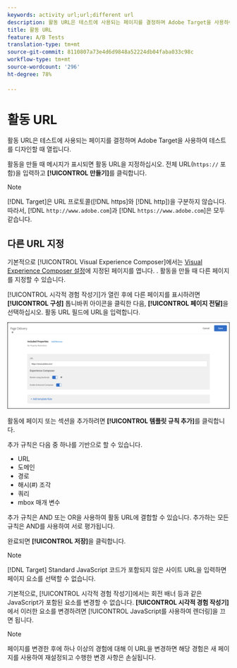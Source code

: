 ```yaml
---
keywords: activity url;url;different url
description: 활동 URL은 테스트에 사용되는 페이지를 결정하며 Adobe Target을 사용하여 테스트를 디자인할 때 열립니다.
title: 활동 URL
feature: A/B Tests
translation-type: tm+mt
source-git-commit: 8110807a73e4d6d9848a52224db04faba033c98c
workflow-type: tm+mt
source-wordcount: '296'
ht-degree: 78%

---
```



# 활동 URL

활동 URL은 테스트에 사용되는 페이지를 결정하며 Adobe Target을 사용하여 테스트를 디자인할 때 열립니다.

활동을 만들 때 메시지가 표시되면 활동 URL을 지정하십시오. 전체 URL(`https://` 포함)을 입력하고 **[!UICONTROL 만들기]**&#x200B;를 클릭합니다.

>[!NOTE]
>
>[!DNL Target]은 URL 프로토콜([!DNL https]와 [!DNL http])을 구분하지 않습니다. 따라서, [!DNL `http://www.adobe.com`]과 [!DNL `https://www.adobe.com`]은 모두 같습니다.

## 다른 URL 지정

기본적으로 [!UICONTROL Visual Experience Composer]에서는 [Visual Experience Composer 설정](/help/administrating-target/visual-experience-composer-set-up.md)에 지정된 페이지를 엽니다.
. 활동을 만들 때 다른 페이지를 지정할 수 있습니다.

[!UICONTROL 시각적 경험 작성기]가 열린 후에 다른 페이지를 표시하려면 **[!UICONTROL 구성]** 톱니바퀴 아이콘을 클릭한 다음, **[!UICONTROL 페이지 전달]**&#x200B;을 선택하십시오. 활동 URL 필드에 URL을 입력합니다.

![페이지 전달 대화 상자](/help/c-activities/t-test-ab/t-test-create-ab/assets/url-config-new.png)

활동에 페이지 또는 섹션을 추가하려면 **[!UICONTROL 템플릿 규칙 추가]**&#x200B;를 클릭합니다.

추가 규칙은 다음 중 하나를 기반으로 할 수 있습니다.

* URL
* 도메인
* 경로
* 해시(#) 조각
* 쿼리
* mbox 매개 변수

추가 규칙은 AND 또는 OR을 사용하여 활동 URL에 결합할 수 있습니다. 추가하는 모든 규칙은 AND를 사용하여 서로 평가됩니다.

완료되면 **[!UICONTROL 저장]**&#x200B;을 클릭합니다.

>[!NOTE]
>
>[!DNL Target] Standard JavaScript 코드가 포함되지 않은 사이트 URL을 입력하면 페이지 요소를 선택할 수 없습니다.

기본적으로, [!UICONTROL 시각적 경험 작성기]에서는 회전 배너 등과 같은 JavaScript가 포함된 요소를 변경할 수 없습니다. **[!UICONTROL 시각적 경험 작성기]**&#x200B;에서 이러한 요소를 변경하려면 [!UICONTROL JavaScript를 사용하여 렌더링]을 끄면 됩니다.

>[!NOTE]
>
>페이지를 변경한 후에 하나 이상의 경험에 대해 이 URL을 변경하면 해당 경험은 새 페이지를 사용하여 재설정되고 수행한 변경 사항은 손실됩니다.
